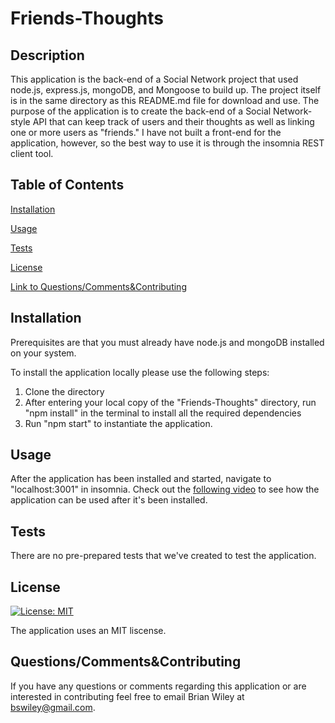 # Friends-Thoughts

## Description

This application is the back-end of a Social Network project that used node.js, express.js, mongoDB, and Mongoose to build up.  The project itself is in the same directory as this README.md file for download and use.  The purpose of the application is to create the back-end of a Social Network-style API that can keep track of users and their thoughts as well as linking one or more users as "friends."  I have not built a front-end for the application, however, so the best way to use it is through the insomnia REST client tool. 

 ## Table of Contents

[Installation](#Installation)

[Usage](#Usage)

[Tests](#Tests)

[License](#License)

[Link to Questions/Comments&Contributing](#questionscommentscontributing)

## Installation
Prerequisites are that you must already have node.js and mongoDB installed on your system.  

To install the application locally please use the following steps:
1. Clone the directory 
2. After entering your local copy of the "Friends-Thoughts" directory, run "npm install" in the terminal to install all the required dependencies  
6. Run "npm start" to instantiate the application.  

## Usage
After the application has been installed and started, navigate to "localhost:3001" in insomnia.  Check out the [following video](https://drive.google.com/file/d/1YX4EPXfxS4dJDNuVLv0w57ZmlxyxwjlU/view?usp=sharing) to see how the application can be used after it's been installed.  

## Tests
There are no pre-prepared tests that we've created to test the application.  

## License
[![License: MIT](https://img.shields.io/badge/License-MIT-yellow.svg)](https://opensource.org/licenses/MIT)

The application uses an MIT liscense. 

## Questions/Comments&Contributing
If you have any questions or comments regarding this application or are interested in contributing feel free to email Brian Wiley at bswiley@gmail.com.  

